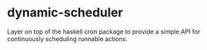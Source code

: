 # dynamic-scheduler
Layer on top of the haskell cron package to provide a simple API for continuously scheduling runnable actions.

